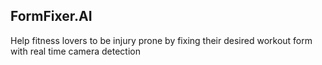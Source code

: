 ## FormFixer.AI
Help fitness lovers to be injury prone by fixing their desired workout form with real time camera detection
